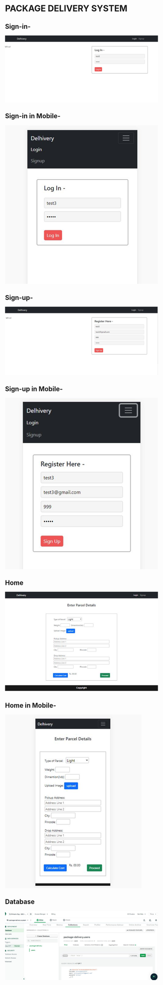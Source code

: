 # PACKAGE DELIVERY SYSTEM

## Sign-in-

<img src="./img/signin.JPG">
<br/>

## Sign-in in Mobile-

<img src="./img/signin-mobil.JPG">

## Sign-up-

<img src="./img/signup.JPG">

## Sign-up in Mobile-

<img src="./img/signup-mobil.JPG">

## Home

<img src="./img/home.JPG">

## Home in Mobile-

<img src="./img/home-mobil.JPG">

## Database

<img src="./img/db.JPG">
